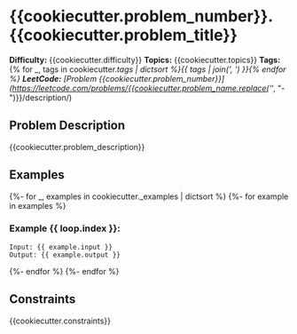 # {{cookiecutter.problem_number}}. {{cookiecutter.problem_title}}

**Difficulty:** {{cookiecutter.difficulty}}
**Topics:** {{cookiecutter.topics}}
**Tags:** {% for _, tags in cookiecutter._tags | dictsort %}{{ tags | join(', ') }}{% endfor %}
**LeetCode:** [Problem {{cookiecutter.problem_number}}](https://leetcode.com/problems/{{cookiecutter.problem_name.replace('_', "-")}}/description/)

## Problem Description

{{cookiecutter.problem_description}}

## Examples

{%- for _, examples in cookiecutter._examples | dictsort %}
{%- for example in examples %}

### Example {{ loop.index }}:

```
Input: {{ example.input }}
Output: {{ example.output }}
```

{%- endfor %}
{%- endfor %}

## Constraints

{{cookiecutter.constraints}}
